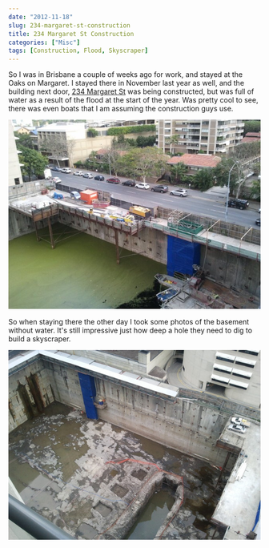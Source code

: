 ```yaml
---
date: "2012-11-18"
slug: 234-margaret-st-construction
title: 234 Margaret St Construction
categories: ["Misc"]
tags: [Construction, Flood, Skyscraper]
---
```


So I was in Brisbane a couple of weeks ago for work, and stayed at the Oaks on Margaret. I stayed there in November last year as well, and the building next door, [234 Margaret St](https://maps.google.com.au/maps?q=234+Margaret+St,+Brisbane&hl=en&ll=-27.471862,153.029106&spn=0.002589,0.005005&sll=-27.471772,153.028736&sspn=0.010357,0.02002&t=h&gl=au&hnear=234+Margaret+St,+Queensland+4000&z=18) was being constructed, but was full of water as a result of the flood at the start of the year. Was pretty cool to see, there was even boats that I am assuming the construction guys use.

![With Water](2011-11-22-17-33-46.jpg)

So when staying there the other day I took some photos of the basement without water. It's still impressive just how deep a hole they need to dig to build a skyscraper.

![No Water](2012-10-29-06-08-00-resized.jpg)

